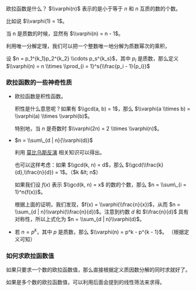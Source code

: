 欧拉函数是什么？ $\\varphi(n)$ 表示的是小于等于 $n$ 和 $n$ 互质的数的个数。

比如说 $\\varphi(1) = 1$。

当 n 是质数的时候，显然有 $\\varphi(n) = n - 1$。

利用唯一分解定理，我们可以把一个整数唯一地分解为质数幂次的乘积，

设 $n = p_1^{k_1}p_2^{k_2} \\cdots p_s^{k_s}$，其中 $p_i$ 是质数，那么定义 $\\varphi(n) = n \\times \\prod_{i = 1}^s{\\frac{p_i - 1}{p_i}}$

### 欧拉函数的一些神奇性质

-   欧拉函数是积性函数。

      积性是什么意思呢？如果有 $\\gcd(a, b) = 1$，那么 $\\varphi(a \\times b) = \\varphi(a) \\times \\varphi(b)$。

      特别地，当 $n$ 是奇数时 $\\varphi(2n) = 2 \\times \\varphi(n)$。

-   $n = \\sum\_{d | n}{\\varphi(d)}$

      利用 [莫比乌斯反演](/math/mobius/) 相关知识可以得出。

      也可以这样考虑：如果 $\\gcd(k, n) = d$，那么 $\\gcd(\\frac{k}{d},\\frac{n}{d}) = 1$。（$k &lt; n$）

      如果我们设 $f(x)$ 表示 $\\gcd(k, n) = x$ 的数的个数，那么 $n = \\sum\_{i = 1}^n{f(x)}$。

      根据上面的证明，我们发现，$f(x) = \\varphi(\\frac{n}{x})$，从而 $n = \\sum_{d | n}\\varphi(\\frac{n}{d})$。注意到约数 $d$ 和 $\\frac{n}{d}$ 具有对称性，所以上式化为 $n = \\sum_{d | n}\\varphi(d)$。

-   若 $n = p^k$，其中 $p$ 是质数，那么 $\\varphi(n) = p^k - p^{k - 1}$。
      （根据定义可知）

### 如何求欧拉函数值

如果只要求一个数的欧拉函数值，那么直接根据定义质因数分解的同时求就好了。

如果是多个数的欧拉函数值，可以利用后面会提到的线性筛法来求得。
